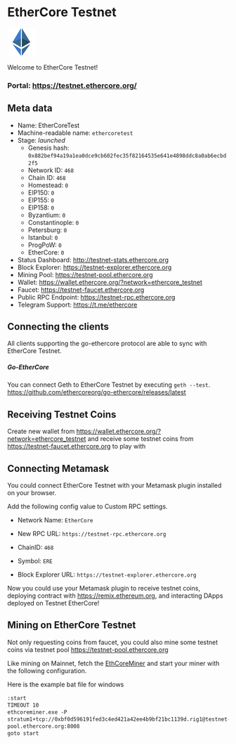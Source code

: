 # EtherCore Testnet

![EtherCore Logo](./ethercore.png)

Welcome to EtherCore Testnet!

### Portal: https://testnet.ethercore.org/

## Meta data

- Name: EtherCoreTest
- Machine-readable name: `ethercoretest`
- Stage: _launched_
  - Genesis hash: `0x882bef94a19a1ea0dce9cb602fec35f82164535e641e4898ddc8a0ab6ecbd2f5`
  - Network ID: `468`
  - Chain ID: `468`
  - Homestead: `0`
  - EIP150: `0`
  - EIP155: `0`
  - EIP158: `0`
  - Byzantium: `0`
  - Constantinople: `0`
  - Petersburg: `0`
  - Istanbul: `0`
  - ProgPoW: `0`
  - EtherCore: `0`
- Status Dashboard: http://testnet-stats.ethercore.org
- Block Explorer: https://testnet-explorer.ethercore.org
- Mining Pool: https://testnet-pool.ethercore.org
- Wallet: https://wallet.ethercore.org/?network=ethercore_testnet
- Faucet: https://testnet-faucet.ethercore.org
- Public RPC Endpoint: https://testnet-rpc.ethercore.org
- Telegram Support: https://t.me/ethercore

## Connecting the clients

All clients supporting the go-ethercore protocol are able to sync with EtherCore Testnet.

##### Go-EtherCore

You can connect Geth to EtherCore Testnet by executing `geth --test`. https://github.com/ethercoreorg/go-ethercore/releases/latest

## Receiving Testnet Coins

Create new wallet from https://wallet.ethercore.org/?network=ethercore_testnet and receive some testnet coins from https://testnet-faucet.ethercore.org to play with

## Connecting Metamask

You could connect EtherCore Testnet with your Metamask plugin installed on your browser.

Add the following config value to Custom RPC settings.

- Network Name: `EtherCore`

- New RPC URL: `https://testnet-rpc.ethercore.org`

- ChainID: `468`

- Symbol: `ERE`

- Block Explorer URL: `https://testnet-explorer.ethercore.org`

Now you could use your Metamask plugin to receive testnet coins, deploying contract with https://remix.ethereum.org, and interacting DApps deployed on Testnet EtherCore!

## Mining on EtherCore Testnet

Not only requesting coins from faucet, you could also mine some testnet coins via testnet pool https://testnet-pool.ethercore.org

Like mining on Mainnet, fetch the [EthCoreMiner](https://github.com/ethercoreorg/ethcoreminer/releases/latest) and start your miner with the following configuration.

Here is the example bat file for windows

```
:start
TIMEOUT 10
ethcoreminer.exe -P stratum1+tcp://0xbf0d596191fed3c4ed421a42ee4b9bf21bc1139d.rig1@testnet-pool.ethercore.org:8008
goto start
```
